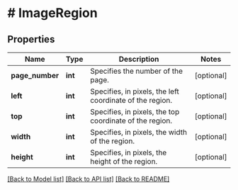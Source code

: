 # # ImageRegion

## Properties

Name | Type | Description | Notes
------------ | ------------- | ------------- | -------------
**page_number** | **int** | Specifies the number of the page. | [optional] 
**left** | **int** | Specifies, in pixels, the left coordinate of the region. | [optional] 
**top** | **int** | Specifies, in pixels, the top coordinate of the region. | [optional] 
**width** | **int** | Specifies, in pixels, the width of the region. | [optional] 
**height** | **int** | Specifies, in pixels, the height of the region. | [optional] 

[[Back to Model list]](../../README.md#documentation-for-models) [[Back to API list]](../../README.md#documentation-for-api-endpoints) [[Back to README]](../../README.md)


